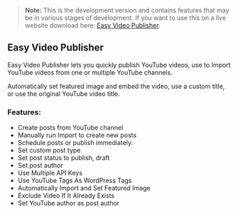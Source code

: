 
> **Note:** This is the development version and contains features that may be in various stages of development. If you want to use this on a live website download here: [Easy Video Publisher](https://wordpress.org/plugins/easy-video-publisher/).

## Easy Video Publisher


Easy Video Publisher lets you quickly publish YouTube videos, use to Import YouTube videos from one or multiple YouTube channels.

Automatically set featured image and embed the video, use a custom title, or use the original YouTube video title.

### Features:

* Create posts from YouTube channel
* Manually run Import to create new posts
* Schedule posts or publish immediately.
* Set custom post type
* Set post status to publish, draft
* Set post author
* Use Multiple API Keys
* Use YouTube Tags As WordPress Tags
* Automatically Import and Set Featured Image
* Exclude Video If It Already Exists
* Set YouTube author as post author
 

